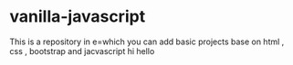# vanilla-javascript
This is a repository in e=which you can add basic projects base on html , css , bootstrap and jacvascript
hi hello
